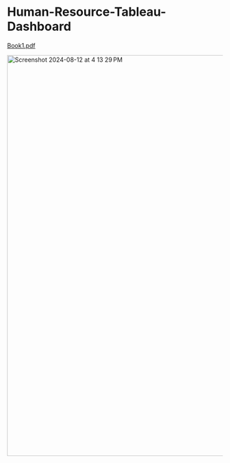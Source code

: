 # Human-Resource-Tableau-Dashboard
[Book1.pdf](https://github.com/user-attachments/files/16591457/Book1.pdf)

<img width="935" alt="Screenshot 2024-08-12 at 4 13 29 PM" src="https://github.com/user-attachments/assets/a7ce897c-6b51-4ba3-abd2-9ff15293e570">
